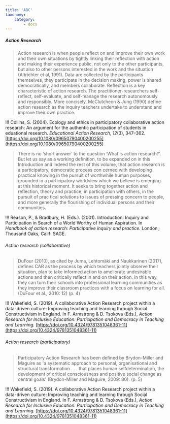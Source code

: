 ```yaml
---
title: 'ABC'
taxonomy:
    category:
        - docs
---
```


##### Action Research

> Action research is when people reflect on and improve their own work and their own situations by tightly linking their reflection with action and making their experience public, not only to the other participants, but also to other persons interested in the work and the situation (Altrichter et al, 1991). Data are collected by the participants themselves, they participate in the decision making, power is shared democratically, and members collaborate. Reflection is a key characteristic of action research. The practitioner-researchers self-reflect, self-evaluate, and self-manage the research autonomously and responsibly. More concisely, McClutcheon & Jung (1990) define action research as the inquiry teachers undertake to understand and improve their own practice.

!!! Collins, S. (2004). Ecology and ethics in participatory collaborative action research: An argument for the authentic participation of students in eduational research. *Educational Action Research, 12*(3), 347–362. [https://doi.org/10.1080/09650790400200255](https://doi.org/10.1080/09650790400200255)

> There is no ‘short answer’ to the question ‘What is action research?’. But let us say as a working definition, to be expanded on in this Introduction and indeed the rest of this volume, that action research is a participatory, democratic process con cerned with developing practical knowing in the pursuit of worthwhile human purposes, grounded in a participatory worldview which we believe is emerging at this historical moment. It seeks to bring together action and reflection, theory and practice, in participation with others, in the pursuit of prac tical solutions to issues of pressing concern to people, and more generally the flourishing of individual persons and their communities.

!!! Reason, P., & Bradbury, H. (Eds.). (2001). Introduction: Inquiry and Participation in Search of a World Worthy of Human Aspiration. In *Handbook of action research: Participative inquiry and practice.* London ; Thousand Oaks, Calif: SAGE.


###### Action research (collaborative)

> DuFour (2010), as cited by Juma, Lehtomäki and Naukkarinen (2017), defines CAR as the process by which teachers jointly observe their situation, plan to take informed action to ameliorate undesirable actions and then critically reflect in and on their action. In this way, they can turn their schools into professional learning communities as they improve their classroom practices with a focus on learning for all. (DuFour et al., 2010: 12) (p. 4)

!!! Wakefield, S. (2019). A collaborative Action Research project within a data-driven culture: Improving teaching and learning through Social Constructivism in England. In F. Armstrong & D. Tsokova (Eds.), *Action Research for Inclusive Education: Participation and Democracy in Teaching and Learning.* [https://doi.org/10.4324/9781351048361-11](https://doi.org/10.4324/9781351048361-11)

###### Action research (participatory)

> Participatory Action Research has been defined by Brydon-Miller and Maguire as 'a systematic approach to personal, organisational and structural transformation . . . that places human selfdetermination, the development of critical consciousness and positive social change as central goals' (Brydon-Miller and Maguire, 2009: 80). (p. 5)

!!! Wakefield, S. (2019). A collaborative Action Research project within a data-driven culture: Improving teaching and learning through Social Constructivism in England. In F. Armstrong & D. Tsokova (Eds.), *Action Research for Inclusive Education: Participation and Democracy in Teaching and Learning.* [https://doi.org/10.4324/9781351048361-11](https://doi.org/10.4324/9781351048361-11)
